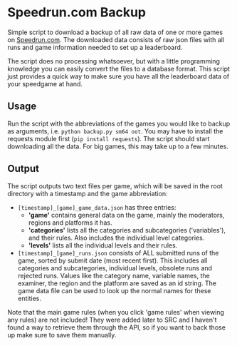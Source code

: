 # Speedrun.com Backup
Simple script to download a backup of all raw data of one or more games on [Speedrun.com](https://speedrun.com). The downloaded data consists of raw json files with all runs and game information needed to set up a leaderboard.

The script does no processing whatsoever, but with a little programming knowledge you can easily convert the files to a database format. This script just provides a quick way to make sure you have all the leaderboard data of your speedgame at hand.

## Usage
Run the script with the abbreviations of the games you would like to backup as arguments, i.e. `python backup.py sm64 oot`. You may have to install the requests module first (`pip install requests`). The script should start downloading all the data. For big games, this may take up to a few minutes.

## Output
The script outputs two text files per game, which will be saved in the root directory with a timestamp and the game abbreviation:
* `[timestamp]_[game]_game_data.json` has three entries:
  * **'game'** contains general data on the game, mainly the moderators, regions and platforms it has.
  * **'categories'** lists all the categories and subcategories ('variables'), and their rules. Also includes the individual level categories.
  * **'levels'** lists all the individual levels and their rules.
* `[timestamp]_[game]_runs.json` consists of ALL submitted runs of the game, sorted by submit date (most recent first). This includes all categories and subcategories, individual levels, obsolete runs and rejected runs. Values like the category name, variable names, the examiner, the region and the platform are saved as an id string. The game data file can be used to look up the normal names for these entities.

Note that the main game rules (when you click 'game rules' when viewing any rules) are not included! They were added later to SRC and I haven't found a way to retrieve them through the API, so if you want to back those up make sure to save them manually.

